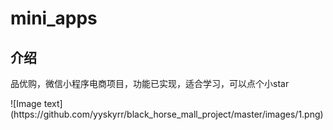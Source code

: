 <div>
  <h1>mini_apps</h1>
    <h2>介绍</h2>
  <p>品优购，微信小程序电商项目，功能已实现，适合学习，可以点个小star</p>
  
</div>
![Image text](https://github.com/yyskyrr/black_horse_mall_project/master/images/1.png)
